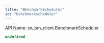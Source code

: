 ```yaml
---
title: "BenchmarkScheduler"
id: "benchmarkscheduler"
---
```


API Name: sn_bm_client.BenchmarkScheduler

```js
undefined
```